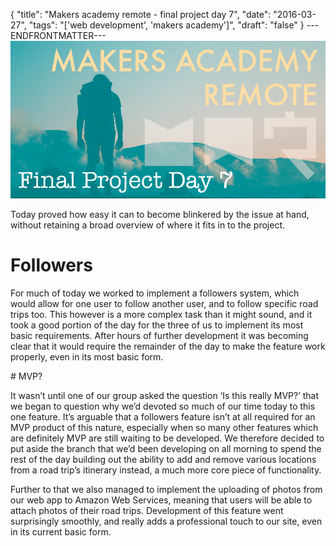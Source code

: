 {
  "title": "Makers academy remote - final project day 7",
  "date": "2016-03-27",
  "tags": "['web development', 'makers academy']",
  "draft": "false"
}
---ENDFRONTMATTER---
![Makers Academy remote final project day 7](media/makers-academy-remote-final-project-day-7-header.png "Makers Academy remote final project day 7")

Today proved how easy it can to become blinkered by the issue at hand, without retaining a broad overview of where it fits in to the project.

# Followers

For much of today we worked to implement a followers system, which would allow for one user to follow another user, and to follow specific road trips too. This however is a more complex task than it might sound, and it took a good portion of the day for the three of us to implement its most basic requirements. After hours of further development it was becoming clear that it would require the remainder of the day to make the feature work properly, even in its most basic form.

# MVP?

It wasn’t until one of our group asked the question ‘Is this really MVP?’ that we began to question why we’d devoted so much of our time today to this one feature. It’s arguable that a followers feature isn’t at all required for an MVP product of this nature, especially when so many other features which are definitely MVP are still waiting to be developed. We therefore decided to put aside the branch that we’d been developing on all morning to spend the rest of the day building out the ability to add and remove various locations from a road trip’s itinerary instead, a much more core piece of functionality.

Further to that we also managed to implement the uploading of photos from our web app to Amazon Web Services, meaning that users will be able to attach photos of their road trips. Development of this feature went surprisingly smoothly, and really adds a professional touch to our site, even in its current basic form.